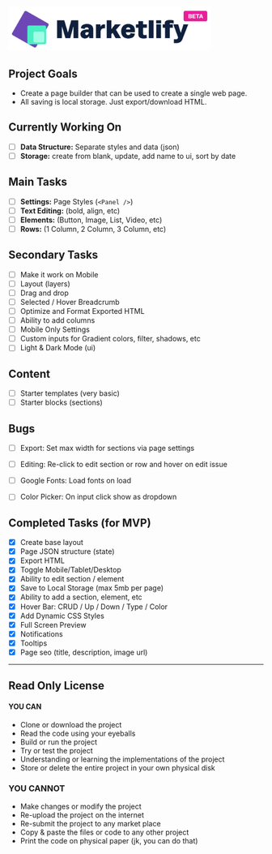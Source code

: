 <img src="/public/images/logo.png" width="400" />

## Project Goals

- Create a page builder that can be used to create a single web page.
- All saving is local storage. Just export/download HTML.

## Currently Working On

- [ ] **Data Structure:** Separate styles and data (json)
- [ ] **Storage:** create from blank, update, add name to ui, sort by date

## Main Tasks

- [ ] **Settings:** Page Styles (`<Panel />`)
- [ ] **Text Editing:** (bold, align, etc)
- [ ] **Elements:** (Button, Image, List, Video, etc)
- [ ] **Rows:** (1 Column, 2 Column, 3 Column, etc)

## Secondary Tasks

- [ ] Make it work on Mobile
- [ ] Layout (layers)
- [ ] Drag and drop 
- [ ] Selected / Hover Breadcrumb
- [ ] Optimize and Format Exported HTML
- [ ] Ability to add columns
- [ ] Mobile Only Settings
- [ ] Custom inputs for Gradient colors, filter, shadows, etc
- [ ] Light & Dark Mode (ui)

## Content

- [ ] Starter templates (very basic)
- [ ] Starter blocks (sections)

## Bugs

- [ ] Export: Set max width for sections via page settings
- [ ] Editing: Re-click to edit section or row and hover on edit issue
- [ ] Google Fonts: Load fonts on load
- [ ] Color Picker: On input click show as dropdown


## Completed Tasks (for MVP)

- [x] Create base layout
- [x] Page JSON structure (state)
- [x] Export HTML
- [x] Toggle Mobile/Tablet/Desktop
- [x] Ability to edit section / element
- [x] Save to Local Storage (max 5mb per page)
- [x] Ability to add a section, element, etc
- [x] Hover Bar: CRUD / Up / Down / Type / Color
- [x] Add Dynamic CSS Styles
- [x] Full Screen Preview
- [x] Notifications
- [x] Tooltips
- [x] Page seo (title, description, image url)

---

## Read Only License

#### YOU CAN
- Clone or download the project
- Read the code using your eyeballs
- Build or run the project
- Try or test the project
- Understanding or learning the implementations of the project
- Store or delete the entire project in your own physical disk

### YOU CANNOT
- Make changes or modify the project
- Re-upload the project on the internet
- Re-submit the project to any market place
- Copy & paste the files or code to any other project
- Print the code on physical paper (jk, you can do that)